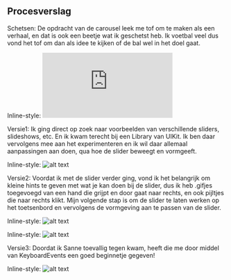 ## Procesverslag

Schetsen:
De opdracht van de carousel leek me tof om te maken als een verhaal, en dat is ook een beetje wat ik geschetst heb. Ik voetbal veel dus vond het tof om dan als idee te kijken of de bal wel in het doel gaat.

Inline-style:
![alt text](https://thomas-stevens.github.io/frontend-voor-designers-1920/opdracht2/images/README/schetsen.pdf "Schetsen van het idee")

Versie1:
Ik ging direct op zoek naar voorbeelden van verschillende sliders, slideshows, etc. En ik kwam terecht bij een Library van UIKit. Ik ben daar vervolgens mee aan het experimenteren en ik wil daar allemaal aanpassingen aan doen, qua hoe de slider beweegt en vormgeeft.

Inline-style:
![alt text](https://thomas-stevens.github.io/frontend-voor-designers-1920/opdracht2/images/README/versie1.png "Eerste versie van de opdracht")

Versie2:
Voordat ik met de slider verder ging, vond ik het belangrijk om kleine hints te geven met wat je kan doen bij de slider, dus ik heb .gifjes toegevoegd van een hand die grijpt en door gaat naar rechts, en ook pijltjes die naar rechts klikt. Mijn volgende stap is om de slider te laten werken op het toetsenbord en vervolgens de vormgeving aan te passen van de slider.

Inline-style:
![alt text](https://thomas-stevens.github.io/frontend-voor-designers-1920/opdracht2/images/README/arrow-right.gif "Gifje voor hulp")

Inline-style:
![alt text](https://thomas-stevens.github.io/frontend-voor-designers-1920/opdracht2/images/README/versie2.png "Tweede versie van de opdracht")

Versie3:
Doordat ik Sanne toevallig tegen kwam, heeft die me door middel van KeyboardEvents een goed beginnetje gegeven!

Inline-style:
![alt text](https://thomas-stevens.github.io/frontend-voor-designers-1920/opdracht2/images/README/versie3.png "Derde versie van de opdracht")
